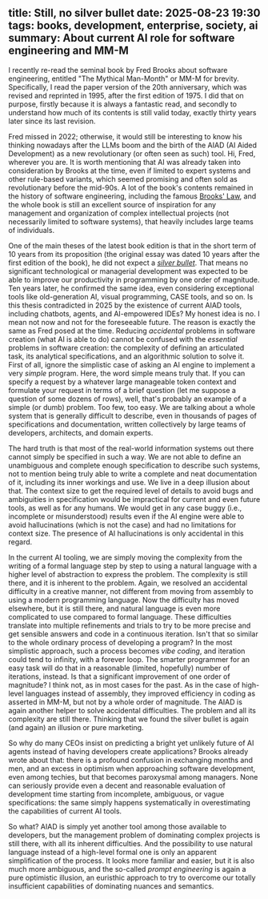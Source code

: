 title: Still, no silver bullet
date: 2025-08-23 19:30
tags: books, development, enterprise, society, ai
summary: About current AI role for software engineering and MM-M
---

I recently re-read the seminal book by Fred Brooks about software engineering,
entitled "The Mythical Man-Month" or MM-M for brevity. Specifically, I read the
paper version of the 20th anniversary, which was revised and reprinted in 1995,
after the first edition of 1975. I did that on purpose, firstly because it is
always a fantastic read, and secondly to understand how much of its contents is
still valid today, exactly thirty years later since its last revision. 

Fred missed in 2022; otherwise, it would still be interesting to know his thinking
nowadays after the LLMs boom and the birth of the AIAD (AI Aided Development) as
a new revolutionary (or often seen as such) tool. Hi, Fred, wherever you are.
It is worth mentioning that AI was already taken into consideration by Brooks at
the time, even if limited to expert systems and other rule-based variants, which
seemed promising and often sold as revolutionary before the mid-90s.  A lot of
the book's contents remained in the history of software engineering, including
the famous [Brooks' Law](https://en.wikipedia.org/wiki/Brooks%27s_law), and the
whole book is still an excellent source of inspiration for any management and
organization of complex intellectual projects (not necessarily limited to
software systems), that heavily includes large teams of individuals.

One of the main theses of the latest book edition is that in the short term of
10 years from its proposition (the original essay was dated 10 years after the
first edition of the book), he did not expect a [_silver bullet_](https://en.wikipedia.org/wiki/No_Silver_Bullet). 
That means no significant technological or managerial development was expected to be able to
improve our productivity in programming by one order of magnitude. Ten years
later, he confirmed the same idea, even considering exceptional tools like
old-generation AI, visual programming, CASE tools, and so on.
Is this thesis contradicted in 2025 by the existence of current AIAD tools,
including chatbots, agents, and AI-empowered IDEs? My honest idea is no. I mean
not now and not for the foreseeable future. The reason is exactly the same as
Fred posed at the time. Reducing _accidental_ problems in software creation
(what AI is able to do) cannot be confused with the _essential_ problems in
software creation: the complexity of defining an articulated task, its
analytical specifications, and an algorithmic solution to solve it.  First of
all, ignore the simplistic case of asking an AI engine to implement a very
_simple_ program. Here, the word simple means truly that. If you can specify a
request by a whatever large manageable token context and formulate your request
in terms of a brief question (let me suppose a question of some dozens of rows),
well, that's probably an example of a simple (or dumb) problem. Too few, too
easy. We are talking about a whole system that is generally difficult to
describe, even in thousands of pages of specifications and documentation,
written collectively by large teams of developers, architects, and domain
experts.

The hard truth is that most of the real-world information systems out there
cannot simply be specified in such a way. We are not able to define an
unambiguous and complete enough specification to describe such systems, not to
mention being truly able to write a complete and neat documentation of it,
including its inner workings and use. We live in a deep illusion about that. The
context size to get the required level of details to avoid bugs and ambiguities
in specification would be impractical for current and even future tools, as well
as for any humans. We would get in any case buggy (i.e., incomplete or
misunderstood) results even if the AI engine were able to avoid hallucinations
(which is not the case) and had no limitations for context size. The presence of
AI hallucinations is only accidental in this regard.

In the current AI tooling, we are simply moving the complexity from the writing
of a formal language step by step to using a natural language with a higher
level of abstraction to express the problem. The complexity is still there, and
it is inherent to the problem. Again, we resolved an accidental difficulty in a
creative manner, not different from moving from assembly to using a modern
programming language. Now the difficulty has moved elsewhere, but it is still
there, and natural language is even more complicated to use compared to formal
language. These difficulties translate into multiple refinements and trials to
try to be more precise and get sensible answers and code in a continuous
iteration. Isn't that so similar to the whole ordinary process of developing a
program? In the most simplistic approach, such a process becomes _vibe coding_,
and iteration could tend to infinity, with a forever loop. The smarter
programmer for an easy task will do that in a reasonable (limited, hopefully)
number of iterations, instead.  Is that a significant improvement of one order
of magnitude? I think not, as in most cases for the past. As in the case of
high-level languages instead of assembly, they improved efficiency in coding as
asserted in MM-M, but not by a whole order of magnitude. The AIAD is again
another helper to solve accidental difficulties. The problem and all its
complexity are still there. Thinking that we found the silver bullet is again
(and again) an illusion or pure marketing.

So why do many CEOs insist on predicting a bright yet unlikely future of AI
agents instead of having developers create applications? Brooks already wrote
about that: there is a profound confusion in exchanging months and men, and an
excess in optimism when approaching software development, even among techies,
but that becomes paroxysmal among managers. None can seriously provide even a
decent and reasonable evaluation of development time starting from incomplete,
ambiguous, or vague specifications: the same simply happens systematically in
overestimating the capabilities of current AI tools.

So what? AIAD is simply yet another tool among those available to developers,
but the management problem of dominating complex projects is still there, with
all its inherent difficulties. And the possibility to use natural language
instead of a high-level formal one is only an apparent simplification of the
process. It looks more familiar and easier, but it is also much more
ambiguous, and the so-called _prompt engineering_ is again a pure optimistic
illusion, an euristhic approach to try to overcome our totally insufficient
capabilities of dominating nuances and semantics.

